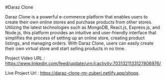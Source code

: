 #Daraz Clone

Daraz Clone is a powerful e-commerce platform that enables users to create their own online stores and purchase products from other stores. Utilizing the latest technologies such as MongoDB, React.js, Express.js, and Node.js, this platform provides an intuitive and user-friendly interface that simplifies the process of setting up an online store, creating product listings, and managing orders. With Daraz Clone, users can easily create their own virtual store and start selling products in no time.

Project Video URL : https://www.linkedin.com/feed/update/urn:li:activity:7031321133127806976/

Live Project Url : https://daraz-clone-mr-zuberi.netlify.app/shops.
